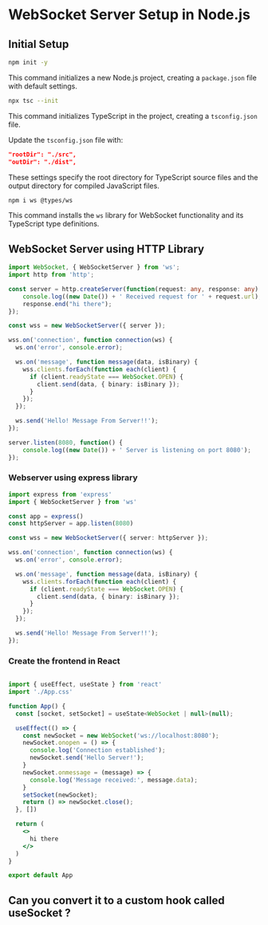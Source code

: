 # WebSocket Server Setup in Node.js

## Initial Setup

```bash
npm init -y
```
This command initializes a new Node.js project, creating a `package.json` file with default settings.

```bash
npx tsc --init
```
This command initializes TypeScript in the project, creating a `tsconfig.json` file.

Update the `tsconfig.json` file with:
```json
"rootDir": "./src",
"outDir": "./dist",
```
These settings specify the root directory for TypeScript source files and the output directory for compiled JavaScript files.

```bash
npm i ws @types/ws
```
This command installs the `ws` library for WebSocket functionality and its TypeScript type definitions.

## WebSocket Server using HTTP Library

```typescript
import WebSocket, { WebSocketServer } from 'ws';
import http from 'http';

const server = http.createServer(function(request: any, response: any) {
    console.log((new Date()) + ' Received request for ' + request.url);
    response.end("hi there");
});

const wss = new WebSocketServer({ server });

wss.on('connection', function connection(ws) {
  ws.on('error', console.error);

  ws.on('message', function message(data, isBinary) {
    wss.clients.forEach(function each(client) {
      if (client.readyState === WebSocket.OPEN) {
        client.send(data, { binary: isBinary });
      }
    });
  });

  ws.send('Hello! Message From Server!!');
});

server.listen(8080, function() {
    console.log((new Date()) + ' Server is listening on port 8080');
});
```

### Webserver using express library

```typescript
import express from 'express'
import { WebSocketServer } from 'ws'

const app = express()
const httpServer = app.listen(8080)

const wss = new WebSocketServer({ server: httpServer });

wss.on('connection', function connection(ws) {
  ws.on('error', console.error);

  ws.on('message', function message(data, isBinary) {
    wss.clients.forEach(function each(client) {
      if (client.readyState === WebSocket.OPEN) {
        client.send(data, { binary: isBinary });
      }
    });
  });

  ws.send('Hello! Message From Server!!');
});
```

### Create the frontend in React

```jsx

import { useEffect, useState } from 'react'
import './App.css'

function App() {
  const [socket, setSocket] = useState<WebSocket | null>(null);

  useEffect(() => {
    const newSocket = new WebSocket('ws://localhost:8080');
    newSocket.onopen = () => {
      console.log('Connection established');
      newSocket.send('Hello Server!');
    }
    newSocket.onmessage = (message) => {
      console.log('Message received:', message.data);
    }
    setSocket(newSocket);
    return () => newSocket.close();
  }, [])

  return (
    <>
      hi there
    </>
  )
}

export default App
```


## Can you convert it to a custom hook called useSocket ?
